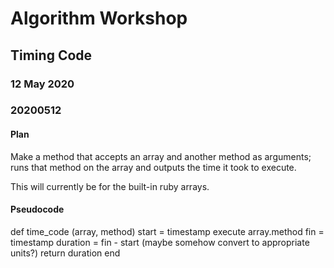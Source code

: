 # Algorithm Workshop

## Timing Code
### 12 May 2020
### 20200512
#### Plan

Make a method that accepts an array and another method as arguments; runs that method on the array and outputs the time it took to execute.

This will currently be for the built-in ruby arrays.

#### Pseudocode

def time_code (array, method)
start = timestamp
execute array.method
fin = timestamp
duration = fin - start
(maybe somehow convert to appropriate units?)
return duration
end
